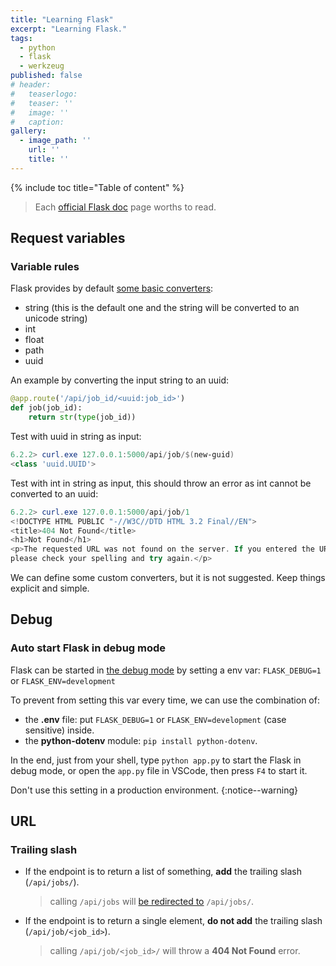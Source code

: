 ```yaml
---
title: "Learning Flask"
excerpt: "Learning Flask."
tags:
  - python
  - flask
  - werkzeug
published: false
# header:
#   teaserlogo:
#   teaser: ''
#   image: ''
#   caption:
gallery:
  - image_path: ''
    url: ''
    title: ''
---
```


{% include toc title="Table of content" %}

> Each [official Flask doc](https://flask.palletsprojects.com/en/master/) page worths to read.

## Request variables

### Variable rules

Flask provides by default [some basic converters](https://flask.palletsprojects.com/en/master/quickstart/#variable-rules):

- string (this is the default one and the string will be converted to an unicode string)
- int
- float
- path
- uuid

An example by converting the input string to an uuid:

```python
@app.route('/api/job_id/<uuid:job_id>')
def job(job_id):
    return str(type(job_id))
```

Test with uuid in string as input:

```powershell
6.2.2> curl.exe 127.0.0.1:5000/api/job/$(new-guid)
<class 'uuid.UUID'>
```

Test with int in string as input, this should throw an error as int cannot be converted to an uuid:

```powershell
6.2.2> curl.exe 127.0.0.1:5000/api/job/1
<!DOCTYPE HTML PUBLIC "-//W3C//DTD HTML 3.2 Final//EN">
<title>404 Not Found</title>
<h1>Not Found</h1>
<p>The requested URL was not found on the server. If you entered the URL manually
please check your spelling and try again.</p>
```

We can define some custom converters, but it is not suggested. Keep things explicit and simple.

## Debug

### Auto start Flask in debug mode

Flask can be started in [the debug mode](https://flask.palletsprojects.com/en/master/quickstart/#debug-mode) by setting a env var: `FLASK_DEBUG=1` or `FLASK_ENV=development`

To prevent from setting this var every time, we can use the combination of:

- the **.env** file: put `FLASK_DEBUG=1` or `FLASK_ENV=development` (case sensitive) inside.
- the **python-dotenv** module: `pip install python-dotenv`.

In the end, just from your shell, type `python app.py` to start the Flask in debug mode, or open the `app.py` file in VSCode, then press `F4` to start it.

Don't use this setting in a production environment.
{:notice--warning}

## URL

### Trailing slash

- If the endpoint is to return a list of something, **add** the trailing slash (`/api/jobs/`).
  > calling `/api/jobs` will [be redirected to](https://flask.palletsprojects.com/en/master/quickstart/#unique-urls-redirection-behavior) `/api/jobs/`.
- If the endpoint is to return a single element, **do not add** the trailing slash (`/api/job/<job_id>`).
  > calling `/api/job/<job_id>/` will throw a **404 Not Found** error.
